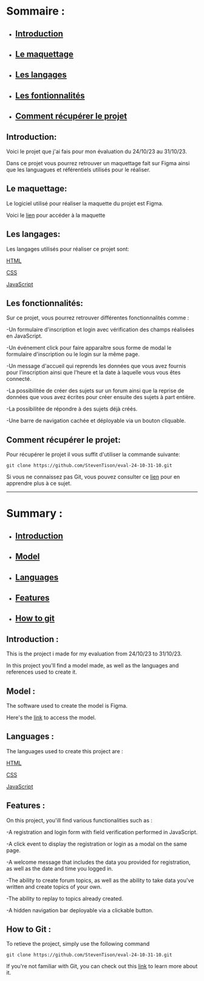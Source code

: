 # **Sommaire :**

- ## [Introduction](https://github.com/StevenTison/eval-24-10-31-10#introduction-1 "Introduction")  
- ## [Le maquettage](https://github.com/StevenTison/eval-24-10-31-10#le-maquettage-1 "Le maquettage")  
- ## [Les langages](https://github.com/StevenTison/eval-24-10-31-10#les-langages-1 "Les langages")  
- ## [Les fontionnalités](https://github.com/StevenTison/eval-24-10-31-10#les-fonctionnalités "Les fonctionnalités")  
- ## [Comment récupérer le projet](https://github.com/StevenTison/eval-24-10-31-10#comment-récupérer-le-projet-1 "Comment récupérer le projet")  

## Introduction:

Voici le projet que j'ai fais pour mon évaluation du 24/10/23 au 31/10/23.

Dans ce projet vous pourrez retrouver un maquettage fait sur Figma ainsi que les languagues et référentiels utilisés pour le réaliser.

## Le maquettage:

Le logiciel utilisé pour réaliser la maquette du projet est Figma.

Voici le [lien](https://www.figma.com/file/q0rcmJvKTFCvy21sffIhhh/Forum-Eval?type=design&node-id=0-1&mode=design&t=NUYekf0XKeHugArI-0) pour accéder à la maquette

## Les langages:

Les langages utilisés pour réaliser ce projet sont:

[HTML](https://developer.mozilla.org/fr/docs/Web/HTML)

[CSS](https://developer.mozilla.org/fr/docs/Web/CSS)

[JavaScript](https://developer.mozilla.org/fr/docs/Web/JavaScript)

## Les fonctionnalités:

Sur ce projet, vous pourrez retrouver différentes fonctionnalités comme :

-Un formulaire d'inscription et login avec vérification des champs réalisées en JavaScript.

-Un événement click pour faire apparaître sous forme de modal le formulaire d'inscription ou le login sur la même page.

-Un message d'accueil qui reprends les données que vous avez fournis pour l'inscription ainsi que
l'heure et la date à laquelle vous vous êtes connecté.

-La possibilitée de créer des sujets sur un forum ainsi que la reprise de données que vous avez écrites pour créer ensuite des sujets à part entière.

-La possibilitée de répondre à des sujets déjà créés.

-Une barre de navigation cachée et déployable via un bouton cliquable.

## Comment récupérer le projet:

Pour récupérer le projet il vous suffit d'utiliser la commande suivante:

```
git clone https://github.com/StevenTison/eval-24-10-31-10.git
```

Si vous ne connaissez pas Git, vous pouvez consulter ce [lien](https://openclassrooms.com/fr/courses/7162856-gerez-du-code-avec-git-et-github/7165721-installez-git-sur-votre-ordinateur) pour en apprendre plus à ce sujet.

---

# **Summary :**
- ## [Introduction](https://github.com/StevenTison/eval-24-10-31-10#introduction-1 "Introduction")  
- ## [Model](https://github.com/StevenTison/eval-24-10-31-10#le-maquettage-1 "Le maquettage")  
- ## [Languages](https://github.com/StevenTison/eval-24-10-31-10#les-langages-1 "Les langages")  
- ## [Features](https://github.com/StevenTison/eval-24-10-31-10#les-fonctionnalités "Les fonctionnalités")  
- ## [How to git](https://github.com/StevenTison/eval-24-10-31-10#comment-récupérer-le-projet-1 "Comment récupérer le projet")

## Introduction :  

This is the project i made for my evaluation from 24/10/23 to 31/10/23.  

In this project you'll find a model made, as well as the languages and references used to create it.  


## Model :

The software used to create the model is Figma.  

Here's the [link](https://www.figma.com/file/q0rcmJvKTFCvy21sffIhhh/Forum-Eval?type=design&node-id=0-1&mode=design&t=NUYekf0XKeHugArI-0) to access the model.  


## Languages :

The languages used to create this project are :  

[HTML](https://developer.mozilla.org/fr/docs/Web/HTML)

[CSS](https://developer.mozilla.org/fr/docs/Web/CSS)

[JavaScript](https://developer.mozilla.org/fr/docs/Web/JavaScript)


## Features :

On this project, you'ill find various functionalities such as :  

-A registration and login form with field verification performed in JavaScript.  

-A click event to display the registration or login as a modal on the same page.  

-A welcome message that includes the data you provided for registration, as well as the date and time you logged in. 

-The ability to create forum topics, as well as the ability to take data you've written and create topics of your own.  

-The ability to replay to topics already created.  

-A hidden navigation bar deployable via a clickable button.

## How to Git :

To retieve the project, simply use the following command  

```
git clone https://github.com/StevenTison/eval-24-10-31-10.git
```

If you're not familiar with Git, you can check out this [link](https://openclassrooms.com/fr/courses/7162856-gerez-du-code-avec-git-et-github/7165721-installez-git-sur-votre-ordinateur) to learn more about it.